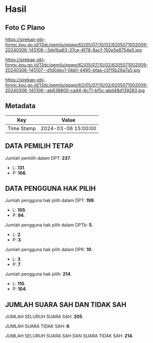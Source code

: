 # Hasil

## Foto C Plano

https://sirekap-obj-formc.kpu.go.id/13dc/pemilu/ppwp/62/05/07/10/02/6205071002009-20240306-145106--3de1ba63-37ce-4f78-8ac1-150e5e8754e5.jpg

https://sirekap-obj-formc.kpu.go.id/13dc/pemilu/ppwp/62/05/07/10/02/6205071002009-20240306-145107--d1d0dec1-0bb1-4495-bfaa-c5f15b26a7a5.jpg

https://sirekap-obj-formc.kpu.go.id/13dc/pemilu/ppwp/62/05/07/10/02/6205071002009-20240306-145106--ab638800-ca44-4c71-bf5c-abd48d139283.jpg


## Metadata

| Key        | Value               |
| ---------- | ------------------- |
| Time Stamp | 2024-03-06 15:00:00 |


## DATA PEMILIH TETAP

Jumlah pemilih dalam DPT: **237**.
 * L: **131**.
 * P: **106**.

## DATA PENGGUNA HAK PILIH

Jumlah pengguna hak pilih dalam DPT: **199**.
 * L: **105**.
 * P: **94**.

Jumlah pengguna hak pilih dalam DPTb: **5**.
 * L: **2**.
 * P: **3**.

Jumlah pengguna hak pilih dalam DPK: **10**.
 * L: **3**.
 * P: **7**.

Jumlah pengguna hak pilih: **214**.
 * L: **110**.
 * P: **104**.

## JUMLAH SUARA SAH DAN TIDAK SAH

JUMLAH SELURUH SUARA SAH: **205**.

JUMLAH SUARA TIDAK SAH: **9**.

JUMLAH SELURUH SUARA SAH DAN SUARA TIDAK SAH: **214**.


